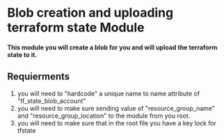 # Blob creation and uploading terraform state Module

#### This module you will create a blob for you and will upload the terraform state to it.


## Requierments

1) you will need to "hardcode" a unique name to name attribute of "tf_state_blob_account"
2) you will need to make sure sending value of "resource_group_name" and "resource_group_location" to the module from you root.
3) you will need to make sure that in the root file you have a key lock for tfstate
